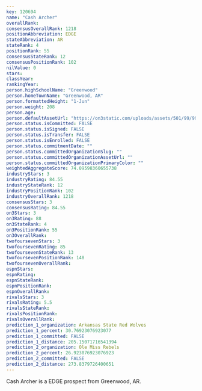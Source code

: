 ```yaml
---
key: 120694
name: "Cash Archer"
overallRank: 
consensusOverallRank: 1218
positionAbbreviation: EDGE
stateAbbreviation: AR
stateRank: 4
positionRank: 55
consensusStateRank: 12
consensusPositionRank: 102
nilValue: 0
stars: 
classYear: 
rankingYear: 
person.highSchoolName: "Greenwood"
person.homeTownName: "Greenwood, AR"
person.formattedHeight: "1-Jun"
person.weight: 208
person.age: 
person.defaultAssetUrl: "https://on3static.com/uploads/assets/501/99/99501.jpg"
person.status.isCommitted: FALSE
person.status.isSigned: FALSE
person.status.isTransfer: FALSE
person.status.isEnrolled: FALSE
person.status.commitmentDate: ""
person.status.committedOrganizationSlug: ""
person.status.committedOrganizationAssetUrl: ""
person.status.committedOrganizationPrimaryColor: ""
weightedAggregateScore: 74.09598360655738
industryStars: 3
industryRating: 84.55
industryStateRank: 12
industryPositionRank: 102
industryOverallRank: 1218
consensusStars: 3
consensusRating: 84.55
on3Stars: 3
on3Rating: 88
on3StateRank: 4
on3PositionRank: 55
on3OverallRank: 
twofoursevenStars: 3
twofoursevenRating: 85
twofoursevenStateRank: 13
twofoursevenPositionRank: 148
twofoursevenOverallRank: 
espnStars: 
espnRating: 
espnStateRank: 
espnPositionRank: 
espnOverallRank: 
rivalsStars: 3
rivalsRating: 5.5
rivalsStateRank: 
rivalsPositionRank: 
rivalsOverallRank: 
prediction_1_organization: Arkansas State Red Wolves
prediction_1_percent: 30.76923076923077
prediction_1_committed: FALSE
prediction_1_distance: 205.15071716541394
prediction_2_organization: Ole Miss Rebels
prediction_2_percent: 26.923076923076923
prediction_2_committed: FALSE
prediction_2_distance: 273.8379726400651
---
```

Cash Archer is a EDGE prospect from Greenwood, AR.